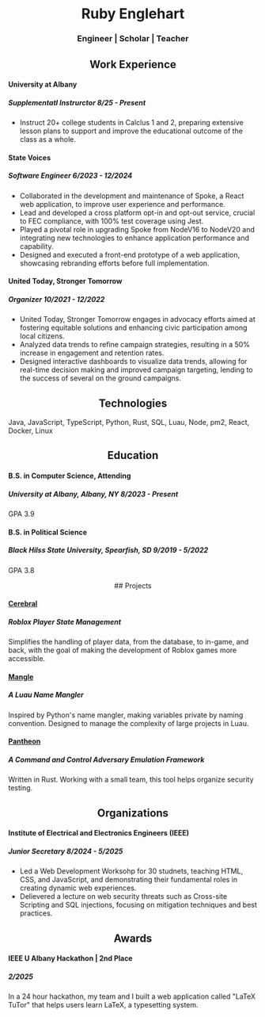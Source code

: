 <div align="center">

# Ruby Englehart
### Engineer | Scholar | Teacher
</div>

<div>
<div align="center">

## Work Experience
</div>

#### <b>University at Albany</b>
##### Supplementatl Instrurctor <i>8/25 - Present</i>
<ul>
<li>Instruct 20+ college students in Calclus 1 and 2, preparing extensive lesson plans to support and improve the educational outcome of the class as a whole.</li>
</ul>

#### <b>State Voices</b>
##### Software Engineer <i>6/2023 - 12/2024</i>
<ul>
<li>Collaborated in the development and maintenance of Spoke, a React web application, to improve user experience and performance.</li>
<li>Lead and developed a cross platform opt-in and opt-out service, crucial to FEC compliance, with 100% test coverage using Jest.</li>
<li>Played a pivotal role in upgrading Spoke from NodeV16 to NodeV20 and integrating new technologies to enhance application performance and capability.</li>
<li>Designed and executed a front-end prototype of a web application, showcasing rebranding efforts before full implementation.</li>
</ul>

#### <b>United Today, Stronger Tomorrow</b>
##### Organizer <i>10/2021 - 12/2022</i>
<ul>
<li>United Today, Stronger Tomorrow engages in advocacy efforts aimed at fostering equitable solutions and enhancing civic participation among local citizens.</li>
<li>Analyzed data trends to refine campaign strategies, resulting in a 50% increase in engagement and retention rates.</li>
<li>Designed interactive dashboards to visualize data trends, allowing for real-time decision making and improved campaign targeting, lending to the success of several on the ground campaigns.</li>
</ul>
</div>

<div>
<div align="center">

## Technologies
</div>
Java, JavaScript, TypeScript, Python, Rust, SQL, Luau, Node, pm2, React, Docker, Linux
</div>

<div>
<div align="center">

## Education
</div>

#### B.S. in Computer Science, Attending
##### University at Albany, Albany, NY <i>8/2023 - Present</i>
GPA 3.9

#### B.S. in Political Science
##### Black Hilss State University, Spearfish, SD <i>9/2019 - 5/2022</i>
GPA 3.8
</div>

<div>
<div align="center">
## Projects
</div>

#### <a href=https://github.com/CerebralLabs/cerebral>Cerebral</a>
##### Roblox Player State Management
Simplifies the handling of player data, from the database, to in-game, and back, with the goal of making the development of Roblox games more accessible.

#### <a href=https://github.com/CerebralLabs/mangle>Mangle</a>
##### A Luau Name Mangler
Inspired by Python's name mangler, making variables private by naming convention. Designed to manage the complexity of large projects in Luau.

#### <a href=https://github.com/coal-rock/Pantheon>Pantheon</a>
##### A Command and Control Adversary Emulation Framework 
Written in Rust. Working with a small team,  this tool helps organize security testing.
</div>

<div>
<div align="center">

## Organizations
</div>

#### Institute of Electrical and Electronics Engineers (IEEE)
##### Junior Secretary <i>8/2024 - 5/2025</i>
<ul>
<li>Led a Web Development Worksohp for 30 studnets, teaching HTML, CSS, and JavaScript, and demonstrating their fundamental roles in creating dynamic web experiences.</li>
<li>Delievered a lecture on web security threats such as Cross-site Scripting and SQL injections, focusing on mitigation techniques and best practices. </li>
</ul>
</div>

<div>
<div align="center">

## Awards
</div>

#### IEEE U Albany Hackathon | 2nd Place 
##### <i>2/2025</i>
In a 24 hour hackathon, my team and I built a web application called "LaTeX TuTor" that helps users learn LaTeX, a typesetting system.
</div>